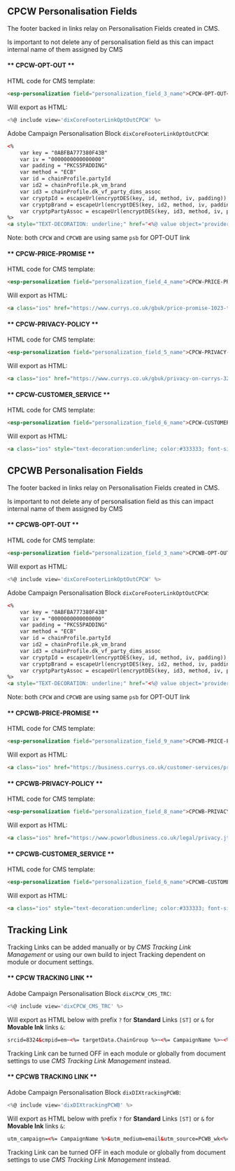 <!--
<i class="fas fa-fw fa-exclamation"></i> IMPORTANT
<i class="fas fa-fw fa-bug"></i> BUG
<i class="fas fa-fw fa-wrench"></i> IMPROVEMENT
<i class="fas fa-fw fa-broom"></i> MAINTENANCE
-->

## CPCW Personalisation Fields

The footer backed in links relay on Personalisation Fields created in CMS.

<i class="fas fa-fw fa-exclamation"></i> Is important to not delete any of personalisation field as this can impact internal name of them assigned by CMS

<!-- tabs:start -->

#### ** CPCW-OPT-OUT **

HTML code for CMS template:

``` html
<esp-personalization field="personalization_field_3_name">CPCW-OPT-OUT</esp-personalization>
```

Will export as HTML:

``` js
<%@ include view='dixCoreFooterLinkOptOutCPCW' %>
```

Adobe Campaign Personalisation Block `dixCoreFooterLinkOptOutCPCW`:

``` html
<%
	var key = "0ABFBA777380F43B"
	var iv = "0000000000000000"
	var padding = "PKCS5PADDING"
	var method = "ECB"
	var id = chainProfile.partyId
	var id2 = chainProfile.pk_vm_brand
	var id3 = chainProfile.dk_vf_party_dims_assoc
	var cryptpId = escapeUrl(encryptDES(key, id, method, iv, padding))
	var cryptpBrand = escapeUrl(encryptDES(key, id2, method, iv, padding))
	var cryptpPartyAssoc = escapeUrl(encryptDES(key, id3, method, iv, padding))
%>
<a style="TEXT-DECORATION: underline;" href="<%@ value object='provider' xpath='@webAppURL' %>/webApp/dixDixonsPreference?pId=<%= cryptpId %>&brand=<%= cryptpBrand %>&partyAssoc=<%= cryptpPartyAssoc %>" _label="Preference Management">opt-out&nbsp;here</a>.
```

<i class="fas fa-fw fa-broom"></i> Note: both `CPCW` and `CPCWB` are using same `psb` for OPT-OUT link



#### ** CPCW-PRICE-PROMISE **

HTML code for CMS template:

``` html
<esp-personalization field="personalization_field_4_name">CPCW-PRICE-PROMISE</esp-personalization>
```

Will export as HTML:

``` html
<a class="ios" href="https://www.currys.co.uk/gbuk/price-promise-1023-theme.html?<%@ include view='dixCPCW_CMS_TRC' %>" _label="TsCs_HOM" style="font-family: Arial, Helvetica, sans-serif; font-size:11px; line-height: 13px; color:#333332; text-decoration:underline; -webkit-text-size-adjust: 90%;">currys.co.uk</a>.
```



#### ** CPCW-PRIVACY-POLICY **

HTML code for CMS template:

``` html
<esp-personalization field="personalization_field_5_name">CPCW-PRIVACY-POLICY</esp-personalization>
```

Will export as HTML:

``` html
<a class="ios" href="https://www.currys.co.uk/gbuk/privacy-on-currys-321-commercial.html?<%@ include view='dixCPCW_CMS_TRC' %>" _label="TsCs" style="text-decoration:underline; color:#333333;">Privacy&nbsp;Policy</a>.
```



#### ** CPCW-CUSTOMER_SERVICE **

HTML code for CMS template:

``` html
<esp-personalization field="personalization_field_6_name">CPCW-CUSTOMER_SERVICE</esp-personalization>
```

Will export as HTML:

``` html
<a class="ios" style="text-decoration:underline; color:#333333; font-size:11px;" href="mailto:customer.services@currys.co.uk">customer.services@currys.co.uk</a>
```


<!-- tabs:end -->



## CPCWB Personalisation Fields

The footer backed in links relay on Personalisation Fields created in CMS.

<i class="fas fa-fw fa-exclamation"></i> Is important to not delete any of personalisation field as this can impact internal name of them assigned by CMS

<!-- tabs:start -->

#### ** CPCWB-OPT-OUT **

HTML code for CMS template:

``` html
<esp-personalization field="personalization_field_3_name">CPCWB-OPT-OUT</esp-personalization>
```

Will export as HTML:

``` js
<%@ include view='dixCoreFooterLinkOptOutCPCW' %>
```

Adobe Campaign Personalisation Block `dixCoreFooterLinkOptOutCPCW`:

``` html
<%
	var key = "0ABFBA777380F43B"
	var iv = "0000000000000000"
	var padding = "PKCS5PADDING"
	var method = "ECB"
	var id = chainProfile.partyId
	var id2 = chainProfile.pk_vm_brand
	var id3 = chainProfile.dk_vf_party_dims_assoc
	var cryptpId = escapeUrl(encryptDES(key, id, method, iv, padding))
	var cryptpBrand = escapeUrl(encryptDES(key, id2, method, iv, padding))
	var cryptpPartyAssoc = escapeUrl(encryptDES(key, id3, method, iv, padding))
%>
<a style="TEXT-DECORATION: underline;" href="<%@ value object='provider' xpath='@webAppURL' %>/webApp/dixDixonsPreference?pId=<%= cryptpId %>&brand=<%= cryptpBrand %>&partyAssoc=<%= cryptpPartyAssoc %>" _label="Preference Management">opt-out&nbsp;here</a>.
```

<i class="fas fa-fw fa-broom"></i> Note: both `CPCW` and `CPCWB` are using same `psb` for OPT-OUT link



#### ** CPCWB-PRICE-PROMISE **

HTML code for CMS template:

``` html
<esp-personalization field="personalization_field_9_name">CPCWB-PRICE-PROMISE</esp-personalization>
```

Will export as HTML:

``` html
<a class="ios" href="https://business.currys.co.uk/customer-services/price-promise.jtp?from=main-menu?<%@ include view='dixDIXtrackingPCWB' %>&utm_content=TsCs_PricePromise" _label="TsCs_PricePromise" style="text-decoration:underline; color:#333333; font-size:11px;">www.business.currys.co.uk</a>.
```



#### ** CPCWB-PRIVACY-POLICY **

HTML code for CMS template:

``` html
<esp-personalization field="personalization_field_8_name">CPCWB-PRIVACY-POLICY</esp-personalization>
```

Will export as HTML:

``` html
<a class="ios" href="https://www.pcworldbusiness.co.uk/legal/privacy.jtp?from=main-menu?<%@ include view='dixDIXtrackingPCWB' %>&utm_content=TsCs_PrivacyPolicy" _label="TsCs_PrivacyPolicy" style="text-decoration:underline; color:#333333; font-size:11px;">Privacy&nbsp;Policy</a>.
```



#### ** CPCWB-CUSTOMER_SERVICE **

HTML code for CMS template:

``` html
<esp-personalization field="personalization_field_6_name">CPCWB-CUSTOMER_SERVICE</esp-personalization>
```

Will export as HTML:

``` html
<a class="ios" style="text-decoration:underline; color:#333333; font-size:11px;" href="mailto:pcwb_customerservices@dixonscarphone.com">pcwb_customerservices@dixonscarphone.com</a>.
```


<!-- tabs:end -->



## Tracking Link

Tracking Links can be added manually or by *CMS Tracking Link Management* or using our own build to inject Tracking dependent on module or document settings.

<!-- tabs:start -->
#### ** CPCW TRACKING LINK **

Adobe Campaign Personalisation Block `dixCPCW_CMS_TRC`:

``` js
<%@ include view='dixCPCW_CMS_TRC' %>
```

Will export as HTML below with prefix `?` for **Standard** Links `[ST]` or `&` for **Movable Ink** links `&`:

``` html
srcid=8324&cmpid=em~<%= targetData.ChainGroup %>~<%= CampaignName %>~<%= shortDayOfWeek%>_<%= CampaignType %>~wk<%= targetData.WeekNo %>~<%= targetData.Gender %>~<%= formatDate(new Date(targetData.BroadcastDate), '%4Y%2M%2D') %>~UNK~CMS~CMS~CMS~<%= message.delivery.id %>&emid=<%= chainProfile.partyId %>&mi_u=<%= chainProfile.partyId %>
```

<i class="fas fa-fw fa-broom"></i> Tracking Link can be turned OFF in each module or globally from document settings to use *CMS Tracking Link Management* instead.



#### ** CPCWB TRACKING LINK **

Adobe Campaign Personalisation Block `dixDIXtrackingPCWB`:

``` js
<%@ include view='dixDIXtrackingPCWB' %>
```

Will export as HTML below with prefix `?` for **Standard** Links `[ST]` or `&` for **Movable Ink** links `&`:

``` html
utm_campaign=<%= CampaignName %>&utm_medium=email&utm_source=PCWB_wk<%= targetData.WeekNo %>&utm_term=<%= message.delivery.id %>
```

<i class="fas fa-fw fa-broom"></i> Tracking Link can be turned OFF in each module or globally from document settings to use *CMS Tracking Link Management* instead.

<!-- tabs:end -->
